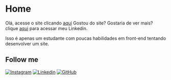 

# Home

Olá, acesse o site clicando [aqui](https://forevit.github.io/Home/)
Gostou do site? Gostaria de ver mais? clique [aqui](https://www.linkedin.com/in/carloseduardorodriguesferreira/) para acessar meu Linkedin.

Isso é apenas um estudante com poucas habilidades em front-end tentando desenvolver um site. 


## Follow me

[![Instagram](https://img.shields.io/badge/Instagram-E4405F?style=for-the-badge&logo=instagram&logoColor=white)](https://www.instagram.com/eduaxdo_/)
[![Linkedin](https://img.shields.io/badge/LinkedIn-0077B5?style=for-the-badge&logo=linkedin&logoColor=white)](https://www.linkedin.com/in/carloseduardorodriguesferreira/)
[![GitHub](https://img.shields.io/badge/GitHub-100000?style=for-the-badge&logo=github&logoColor=white)](https://github.com/Forevit)
